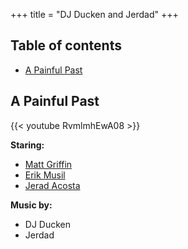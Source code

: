 +++
title = "DJ Ducken and Jerdad"
+++

## Table of contents

- [A Painful Past](#a-painful-past)



## A Painful Past
{{< youtube RvmlmhEwA08 >}}

**Staring:**
- [Matt Griffin](https://www.facebook.com/0m.0g.0)
- [Erik Musil](https://www.facebook.com/erik.musil.3)
- [Jerad Acosta](https://www.facebook.com/jeradacosta)

**Music by:**
- DJ Ducken
- Jerdad
